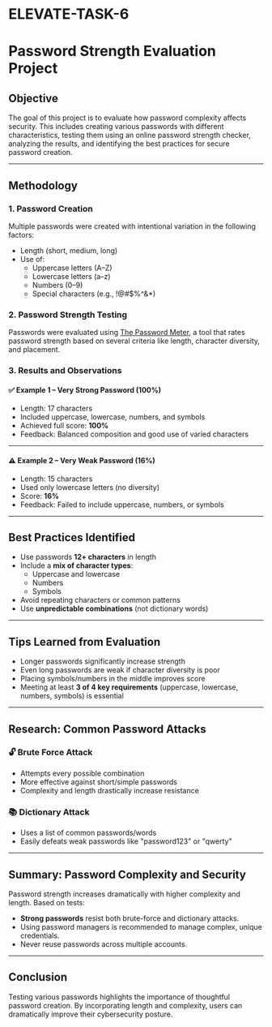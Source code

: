 # ELEVATE-TASK-6

# Password Strength Evaluation Project

## Objective

The goal of this project is to evaluate how password complexity affects security. This includes creating various passwords with different characteristics, testing them using an online password strength checker, analyzing the results, and identifying the best practices for secure password creation.

---

## Methodology

### 1. Password Creation

Multiple passwords were created with intentional variation in the following factors:

- Length (short, medium, long)
- Use of:
  - Uppercase letters (A–Z)
  - Lowercase letters (a–z)
  - Numbers (0–9)
  - Special characters (e.g., !@#$%^&*)

### 2. Password Strength Testing

Passwords were evaluated using [The Password Meter](https://www.passwordmeter.com/), a tool that rates password strength based on several criteria like length, character diversity, and placement.

### 3. Results and Observations

#### ✅ Example 1 – **Very Strong Password (100%)**

- Length: 17 characters
- Included uppercase, lowercase, numbers, and symbols
- Achieved full score: **100%**
- Feedback: Balanced composition and good use of varied characters

---

#### ⚠️ Example 2 – **Very Weak Password (16%)**

- Length: 15 characters
- Used only lowercase letters (no diversity)
- Score: **16%**
- Feedback: Failed to include uppercase, numbers, or symbols

---

## Best Practices Identified

- Use passwords **12+ characters** in length
- Include a **mix of character types**:
  - Uppercase and lowercase
  - Numbers
  - Symbols
- Avoid repeating characters or common patterns
- Use **unpredictable combinations** (not dictionary words)

---

## Tips Learned from Evaluation

- Longer passwords significantly increase strength
- Even long passwords are weak if character diversity is poor
- Placing symbols/numbers in the middle improves score
- Meeting at least **3 of 4 key requirements** (uppercase, lowercase, numbers, symbols) is essential

---

## Research: Common Password Attacks

### 🔓 Brute Force Attack
- Attempts every possible combination
- More effective against short/simple passwords
- Complexity and length drastically increase resistance

### 📚 Dictionary Attack
- Uses a list of common passwords/words
- Easily defeats weak passwords like "password123" or "qwerty"

---

## Summary: Password Complexity and Security

Password strength increases dramatically with higher complexity and length. Based on tests:

- **Strong passwords** resist both brute-force and dictionary attacks.
- Using password managers is recommended to manage complex, unique credentials.
- Never reuse passwords across multiple accounts.

---

## Conclusion

Testing various passwords highlights the importance of thoughtful password creation. By incorporating length and complexity, users can dramatically improve their cybersecurity posture.
